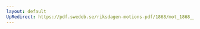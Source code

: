 ```yaml
---
layout: default
UpRedirect: https://pdf.swedeb.se/riksdagen-motions-pdf/1868/mot_1868__ak__00005/mot_1868__ak__00005_004.pdf
---
```

